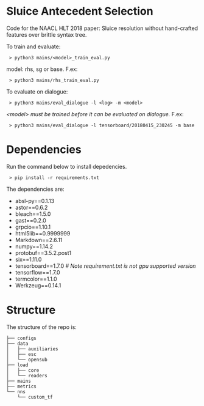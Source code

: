 # Sluice Antecedent Selection
Code for the NAACL HLT 2018 paper: Sluice resolution without hand-crafted features over brittle syntax tree. 

To train and evaluate:

	 > python3 mains/<model>_train_eval.py

model: rhs, sg or base. F.ex:

	 > python3 mains/rhs_train_eval.py

To evaluate on dialogue:

	 > python3 mains/eval_dialogue -l <log> -m <model>
*\<model\> must be trained before it can be evaluated on dialogue.* F.ex:

	 > python3 mains/eval_dialogue -l tensorboard/20180415_230245 -m base

# Dependencies
Run the command below to install depedencies.

	 > pip install -r requirements.txt

The dependencies are:
  * absl-py==0.1.13
  * astor==0.6.2
  * bleach==1.5.0
  * gast==0.2.0
  * grpcio==1.10.1
  * html5lib==0.9999999
  * Markdown==2.6.11
  * numpy==1.14.2
  * protobuf==3.5.2.post1
  * six==1.11.0
  * tensorboard==1.7.0 *# Note requirement.txt is not gpu supported version*
  * tensorflow==1.7.0
  * termcolor==1.1.0
  * Werkzeug==0.14.1


# Structure
The structure of the repo is:

```├── bin
├── configs
├── data
│   ├── auxiliaries
│   ├── esc
│   └── opensub
├── load
│   ├── core
│   └── readers
├── mains
├── metrics
└── nns
    └── custom_tf
```

